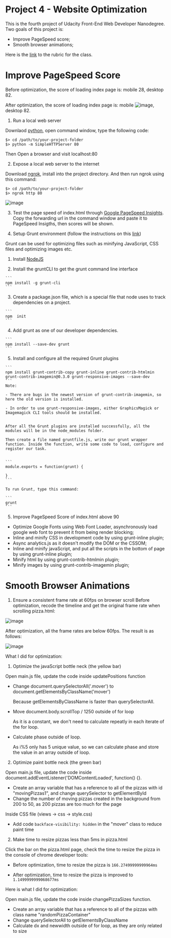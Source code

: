 # Project 4 - Website Optimization
This is the fourth project of Udacity Front-End Web Developer Nanodegree. Two goals of this project is:

- Improve PageSpeed score;
- Smooth browser animations;

Here is the [link](https://www.udacity.com/course/viewer#!/c-nd001/l-2735848561/m-2686388535) to the rubric for the class.

# Improve PageSpeed Score

Before optimization, the score of loading index page is: mobile 28, desktop 82.

After optimization, the score of loading index page is: mobile ![image](http://i.imgur.com/HkYkcMs.png?1), desktop 82.

1. Run a local web server
  
  Downlaod [python](https://www.python.org/downloads/), open command window, type the following code:
 
  ```
  $> cd /path/to/your-project-folder
  $> python -m SimpleHTTPServer 80
  ```
  Then Open a browser and visit localhost:80

2. Expose a local web server to the internet

  Download [ngrok](https://ngrok.com/download), install into the project directory. And then run ngrok using this command:
  
  ```
  $> cd /path/to/your-project-folder
  $> ngrok http 80
  ```
  
  ![image](http://i.imgur.com/Pwiqiq7.png)
  
3.  Test the page speed of index.html through [Google PageSpeed Insights](https://developers.google.com/speed/pagespeed/insights/).
  Copy the forwarding url in the command window and paste it to PageSpeed Insigths, then scores will be shown.
  
4. Setup Grunt environment (follow the instructions on this [link](https://discussions.udacity.com/t/grunt-and-setting-up-a-grunt-workflow-intermediate/21984))

  Grunt can be used for optimizing files such as minifying JavaScript, CSS files and optimizing images etc.
  
  1) Install [NodeJS](https://nodejs.org/en/)

  2) Install the gruntCLI to get the grunt command line interface
  
    ```
    npm install -g grunt-cli 
    ```
      
  3) Create a package.json file, which is a special file that node uses to track dependencies on a project.
      
    ```
    npm  init
    ```
      
  4) Add grunt as one of our developer dependencies.
      
    ```
    npm install --save-dev grunt
    ```
      
  5) Install and configure all the required Grunt plugins
  
    ```
    npm install grunt-contrib-copy grunt-inline grunt-contrib-htmlmin grunt-contrib-imagemin@0.3.0 grunt-responsive-images --save-dev
    ``` 
    Note:
    
    - There are bugs in the newest version of grunt-contrib-imagemin, so here the old version is installed.
    
    - In order to use grunt-responsive-images, either GraphicsMagick or Imagemagick CLI tools should be installed.      
      
    
    After all the Grunt plugins are installed successfully, all the modules will be in the node_modules folder.
      
    Then create a file named gruntfile.js, write our grunt wrapper function. Inside the function, write some code to load, configure and register our task.
      
      
    ```
    module.exports = function(grunt) {
    
    }
    ```
      
    To run Grunt, type this command:
    
    ```
    grunt
    ```
    
5. Improve PageSpeed Score of index.html above 90

  - Optimize Google Fonts using Web Font Loader, asynchronously load google web font to prevent it from being render blocking;
  - Inline and minify CSS in development code by using grunt-inline plugin;
  - Async analytics.js as it doesn't modify the DOM or the CSSOM;
  - Inline and minify javaScript, and put all the scripts in the bottom of page by using grunt-inline plugin;
  - Minify html by using grunt-contrib-htmlmin plugin;
  - Minify images by using grunt-contrib-imagemin plugin;
  
#  Smooth Browser Animations
1. Ensure a consistent frame rate at 60fps on browser scroll
Before optimization, recode the timeline and get the original frame rate when scrolling pizza.html:

![image](http://i.imgur.com/LU8FisP.png)

After optimization, all the frame rates are below 60fps. The result is as follows:

![image](http://i.imgur.com/7tTJu0B.png)

What I did for optimization:

1) Optimize the javaScript bottle neck (the yellow bar)
  
  Open main.js file, update the code inside updatePositions function

  - Change document.querySelectorAll('.mover') to document.getElementsByClassName('mover')

    Because getElementsByClassName is faster than querySelectorAll.

  - Move document.body.scrollTop / 1250 outside of for loop

    As it is a constant, we don't need to calculate repeatly in each iterate of the for loop.

  - Calculate phase outside of loop.

    As i%5 only has 5 unique value, so we can calculate phase and store the value in an array outside of loop.

2) Optimize paint bottle neck (the green bar)

  Open main.js file, update the code inside document.addEventListener('DOMContentLoaded', function() {}.

  - Create an array variable that has a reference to all of the pizzas with id "movingPizzas1", and change querySelector to getElementById
  - Change the number of  moving pizzas created in the background from 200 to 50, as 200 pizzas are too much for the page

  Inside CSS file (views -> css -> style.css)

  - Add code `backface-visibility: hidden` in the "mover" class to reduce paint time

2. Make time to resize pizzas less than 5ms in pizza.html

  Click the bar on the pizza.html page, check the time to resize the pizza in the console of chrome developer tools:

  - Before optimization, time to resize the pizza is `166.27499999999964ms`

  - After optimization, time to resize the pizza is improved to `1.1499999999068677ms`

  Here is what I did for optimization:

  Open main.js file, update the code inside changePizzaSizes function.

  - Create an array variable that has a reference to all of the pizzas with class name "randomPizzaContainer"
  - Change querySelectorAll to getElementsByClassName
  - Calculate dx and newwidth outside of for loop, as they are only related to size



